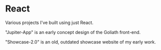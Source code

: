 # React

Various projects I've built using just React.

"Jupiter-App" is an early concept design of the Goliath front-end.

"Showcase-2.0" is an old, outdated showcase website of my early work.
